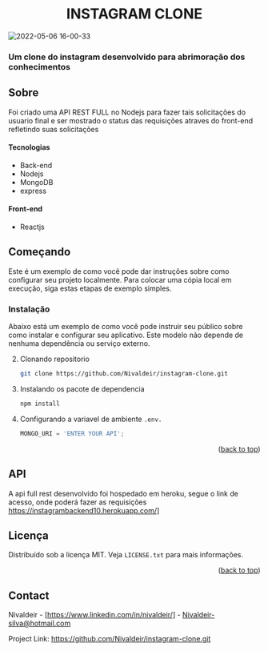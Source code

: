 <h1 align="center">INSTAGRAM CLONE</h1>

![2022-05-06 16-00-33](https://user-images.githubusercontent.com/78504910/167203098-bf29b99d-6cb8-46f7-9cf2-83d7840159d7.gif)

###  Um clone do instagram desenvolvido para abrimoração dos conhecimentos 
## Sobre
Foi criado uma API REST FULL no Nodejs para fazer tais solicitações do usuario final e ser mostrado o status das requisições atraves do front-end refletindo suas solicitações
#### Tecnologias
- Back-end
- Nodejs
- MongoDB
- express

#### Front-end

- Reactjs

## Começando

Este é um exemplo de como você pode dar instruções sobre como configurar seu projeto localmente.
Para colocar uma cópia local em execução, siga estas etapas de exemplo simples.

### Instalação

Abaixo está um exemplo de como você pode instruir seu público sobre como instalar e configurar seu aplicativo. Este modelo não depende de nenhuma dependência ou serviço externo.

2. Clonando repositorio
   ```sh
   git clone https://github.com/Nivaldeir/instagram-clone.git
   ```
3. Instalando os pacote de dependencia 
   ```sh
   npm install
   ```
4. Configurando a variavel de ambiente `.env.`
   ```js
   MONGO_URI = 'ENTER YOUR API';
   ```

<p align="right">(<a href="#top">back to top</a>)</p>

<!-- USAGE EXAMPLES -->
## API
A api full rest desenvolvido foi hospedado em heroku, segue o link de acesso, onde poderá fazer as requisições
https://instagrambackend10.herokuapp.com/]


## Licença

Distribuído sob a licença MIT. Veja `LICENSE.txt` para mais informações.

<p align="right">(<a href="#top">back to top</a>)</p>




## Contact

Nivaldeir - [https://www.linkedin.com/in/nivaldeir/] - Nivaldeir-silva@hotmail.com

Project Link: https://github.com/Nivaldeir/instagram-clone.git

